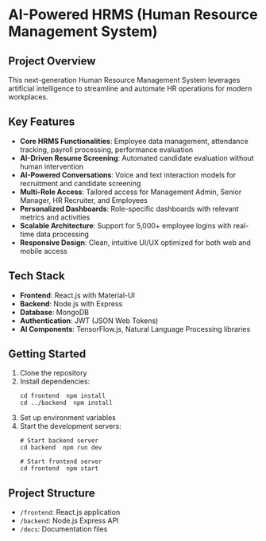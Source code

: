 # AI-Powered HRMS (Human Resource Management System)

## Project Overview
This next-generation Human Resource Management System leverages artificial intelligence to streamline and automate HR operations for modern workplaces.

## Key Features
- **Core HRMS Functionalities**: Employee data management, attendance tracking, payroll processing, performance evaluation
- **AI-Driven Resume Screening**: Automated candidate evaluation without human intervention
- **AI-Powered Conversations**: Voice and text interaction models for recruitment and candidate screening
- **Multi-Role Access**: Tailored access for Management Admin, Senior Manager, HR Recruiter, and Employees
- **Personalized Dashboards**: Role-specific dashboards with relevant metrics and activities
- **Scalable Architecture**: Support for 5,000+ employee logins with real-time data processing
- **Responsive Design**: Clean, intuitive UI/UX optimized for both web and mobile access

## Tech Stack
- **Frontend**: React.js with Material-UI
- **Backend**: Node.js with Express
- **Database**: MongoDB
- **Authentication**: JWT (JSON Web Tokens)
- **AI Components**: TensorFlow.js, Natural Language Processing libraries

## Getting Started
1. Clone the repository
2. Install dependencies:
   ```
   cd frontend  npm install
   cd ../backend  npm install
   ```
3. Set up environment variables
4. Start the development servers:
   ```
   # Start backend server
   cd backend  npm run dev
   
   # Start frontend server
   cd frontend  npm start
   ```

## Project Structure
- `/frontend`: React.js application
- `/backend`: Node.js Express API
- `/docs`: Documentation files
